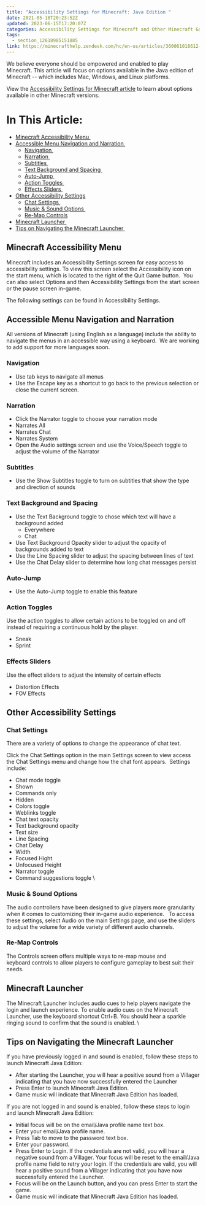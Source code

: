 ```yaml
---
title: "Accessibility Settings for Minecraft: Java Edition "
date: 2021-05-18T20:23:52Z
updated: 2023-06-15T17:20:07Z
categories: Accessibility Settings for Minecraft and Other Minecraft Games
tags:
  - section_12618985151885
link: https://minecrafthelp.zendesk.com/hc/en-us/articles/360061018612-Accessibility-Settings-for-Minecraft-Java-Edition-
---
```


We believe everyone should be empowered and enabled to play Minecraft. This article will focus on options available in the Java edition of Minecraft -- which includes Mac, Windows, and Linux platforms.    

View the [Accessibility Settings for Minecraft article](https://aka.ms/MC-Bedrock-ACC-Features) to learn about options available in other Minecraft versions. 

# In This Article:

-   [Minecraft Accessibility Menu ](https://minecrafthelp.zendesk.com/hc/en-us/articles/360061018612-Accessibility-Settings-for-Minecraft-Java-Edition-#h_01GD3TMQAHBGGD74J5HJRHZJ9Y)
-   [Accessible Menu Navigation and Narration ](https://minecrafthelp.zendesk.com/hc/en-us/articles/360061018612-Accessibility-Settings-for-Minecraft-Java-Edition-#h_01GD3TMW9XPCYF3FF7YSPVB05B)
    -   [Navigation ](https://minecrafthelp.zendesk.com/hc/en-us/articles/360061018612-Accessibility-Settings-for-Minecraft-Java-Edition-#h_01GD3TN1FHNXPGZY5R6J3R8SMJ)
    -   [Narration ](https://minecrafthelp.zendesk.com/hc/en-us/articles/360061018612-Accessibility-Settings-for-Minecraft-Java-Edition-#h_01GD3TN8GDMWGNPBVSAH02Q5H3)
    -   [Subtitles ](https://minecrafthelp.zendesk.com/hc/en-us/articles/360061018612-Accessibility-Settings-for-Minecraft-Java-Edition-#h_01GD3TNDF865Q0WDWENA56TDK4)
    -   [Text Background and Spacing ](https://minecrafthelp.zendesk.com/hc/en-us/articles/360061018612-Accessibility-Settings-for-Minecraft-Java-Edition-#h_01GD3TNKBSHG8NDSA9B0KFC33Z)
    -   [Auto-Jump ](https://minecrafthelp.zendesk.com/hc/en-us/articles/360061018612-Accessibility-Settings-for-Minecraft-Java-Edition-#h_01GD3TNS2D66MEARS1J12ZN8SS)
    -   [Action Toggles ](https://minecrafthelp.zendesk.com/hc/en-us/articles/360061018612-Accessibility-Settings-for-Minecraft-Java-Edition-#h_01GD3TNZ89RWVGT301G0YZ45GD)
    -   [Effects Sliders ](https://minecrafthelp.zendesk.com/hc/en-us/articles/360061018612-Accessibility-Settings-for-Minecraft-Java-Edition-#h_01GD3TP5YXZVF4717QZS7AZ08S)
-   [Other Accessibility Settings](https://minecrafthelp.zendesk.com/hc/en-us/articles/360061018612-Accessibility-Settings-for-Minecraft-Java-Edition-#h_01GD3TPCWQRAGHFBDFRDXMQJCW)
    -   [Chat Settings ](https://minecrafthelp.zendesk.com/hc/en-us/articles/360061018612-Accessibility-Settings-for-Minecraft-Java-Edition-#h_01GD3TPKJ5JVK7SCTVKD67XJ15)
    -   [Music & Sound Options ](https://minecrafthelp.zendesk.com/hc/en-us/articles/360061018612-Accessibility-Settings-for-Minecraft-Java-Edition-#h_01GD3TPSTMKYTP56HJHQBG1ZSF)
    -   [Re-Map Controls](https://minecrafthelp.zendesk.com/hc/en-us/articles/360061018612-Accessibility-Settings-for-Minecraft-Java-Edition-#h_01GD3TQ00X0A6BWJSK3D127SET)
-   [Minecraft Launcher ](https://minecrafthelp.zendesk.com/hc/en-us/articles/360061018612-Accessibility-Settings-for-Minecraft-Java-Edition-#h_01GD3TQ657VCR8AQ97QK5NZTWH)
-   [Tips on Navigating the Minecraft Launcher ](https://minecrafthelp.zendesk.com/hc/en-us/articles/360061018612-Accessibility-Settings-for-Minecraft-Java-Edition-#h_01GD3TQFECXJSDE97WZKEJGWJM)

## Minecraft Accessibility Menu 

Minecraft includes an Accessibility Settings screen for easy access to accessibility settings. To view this screen select the Accessibility icon on the start menu, which is located to the right of the Quit Game button.  You can also select Options and then Accessibility Settings from the start screen or the pause screen in-game.    

The following settings can be found in Accessibility Settings. 

## Accessible Menu Navigation and Narration 

All versions of Minecraft (using English as a language) include the ability to navigate the menus in an accessible way using a keyboard.  We are working to add support for more languages soon. 

### Navigation 

-   Use tab keys to navigate all menus  
-   Use the Escape key as a shortcut to go back to the previous selection or close the current screen. 

### Narration 

-   Click the Narrator toggle to choose your narration mode 
-   Narrates All 
-   Narrates Chat 
-   Narrates System
-   Open the Audio settings screen and use the Voice/Speech toggle to adjust the volume of the Narrator 

### Subtitles 

-   Use the Show Subtitles toggle to turn on subtitles that show the type and direction of sounds 

### Text Background and Spacing 

-   Use the Text Background toggle to chose which text will have a background added 
    -   Everywhere 
    -   Chat 
-   Use Text Background Opacity slider to adjust the opacity of backgrounds added to text 
-   Use the Line Spacing slider to adjust the spacing between lines of text 
-   Use the Chat Delay slider to determine how long chat messages persist 

### Auto-Jump 

-   Use the Auto-Jump toggle to enable this feature 

### Action Toggles 

Use the action toggles to allow certain actions to be toggled on and off instead of requiring a continuous hold by the player. 

-   Sneak 
-   Sprint 

### Effects Sliders 

Use the effect sliders to adjust the intensity of certain effects 

-   Distortion Effects 
-   FOV Effects 

## Other Accessibility Settings

### Chat Settings 

There are a variety of options to change the appearance of chat text. 

Click the Chat Settings option in the main Settings screen to view access the Chat Settings menu and change how the chat font appears.  Settings include: 

-   Chat mode toggle 
-   Shown 
-   Commands only 
-   Hidden 
-   Colors toggle 
-   Weblinks toggle 
-   Chat text opacity 
-   Text background opacity 
-   Text size 
-   Line Spacing 
-   Chat Delay 
-   Width 
-   Focused Hight 
-   Unfocused Height 
-   Narrator toggle 
-   Command suggestions toggle \

### Music & Sound Options 

The audio controllers have been designed to give players more granularity when it comes to customizing their in-game audio experience.   To access these settings, select Audio on the main Settings page, and use the sliders to adjust the volume for a wide variety of different audio channels. 

### Re-Map Controls

The Controls screen offers multiple ways to re-map mouse and keyboard controls to allow players to configure gameplay to best suit their needs.   

## Minecraft Launcher 

The Minecraft Launcher includes audio cues to help players navigate the login and launch experience. To enable audio cues on the Minecraft Launcher, use the keyboard shortcut Ctrl+B. You should hear a sparkle ringing sound to confirm that the sound is enabled. \

## Tips on Navigating the Minecraft Launcher 

If you have previously logged in and sound is enabled, follow these steps to launch Minecraft Java Edition: 

-   After starting the Launcher, you will hear a positive sound from a Villager indicating that you have now successfully entered the Launcher 
-   Press Enter to launch Minecraft Java Edition. 
-   Game music will indicate that Minecraft Java Edition has loaded. 

If you are not logged in and sound is enabled, follow these steps to login and launch Minecraft Java Edition: 

-   Initial focus will be on the email/Java profile name text box. 
-   Enter your email/Java profile name. 
-   Press Tab to move to the password text box. 
-   Enter your password. 
-   Press Enter to Login. If the credentials are not valid, you will hear a negative sound from a Villager. Your focus will be reset to the email/Java profile name field to retry your login. If the credentials are valid, you will hear a positive sound from a Villager indicating that you have now successfully entered the Launcher. 
-   Focus will be on the Launch button, and you can press Enter to start the game. 
-   Game music will indicate that Minecraft Java Edition has loaded.
